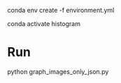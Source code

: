 conda env create -f environment.yml

conda activate histogram

# Run
python graph_images_only_json.py 